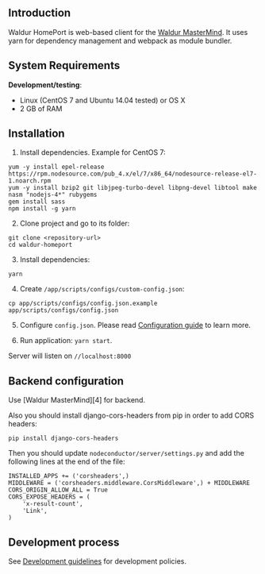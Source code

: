 ## Introduction

Waldur HomePort is web-based client for the [Waldur MasterMind][1].
It uses yarn for dependency management and webpack as module bundler.

## System Requirements

__Development/testing__:

- Linux (CentOS 7 and Ubuntu 14.04 tested) or OS X
- 2 GB of RAM

## Installation


1. Install dependencies. Example for CentOS 7:
```
yum -y install epel-release https://rpm.nodesource.com/pub_4.x/el/7/x86_64/nodesource-release-el7-1.noarch.rpm
yum -y install bzip2 git libjpeg-turbo-devel libpng-devel libtool make nasm "nodejs-4*" rubygems
gem install sass
npm install -g yarn
```

2. Clone project and go to its folder:
```
git clone <repository-url>
cd waldur-homeport
```

3. Install dependencies:
```
yarn
```

4. Create `/app/scripts/configs/custom-config.json`:
```
cp app/scripts/configs/config.json.example app/scripts/configs/config.json
```

5. Configure `config.json`. Please read [Configuration guide](docs/config.md) to learn more.

6. Run application: `yarn start`.

Server will listen on `//localhost:8000`

## Backend configuration

Use [Waldur MasterMind][4] for backend.

Also you should install django-cors-headers from pip in order to add CORS headers:

```
pip install django-cors-headers
```

Then you should update `nodeconductor/server/settings.py` and add the following 
lines at the end of the file:

```
INSTALLED_APPS += ('corsheaders',)
MIDDLEWARE = ('corsheaders.middleware.CorsMiddleware',) + MIDDLEWARE
CORS_ORIGIN_ALLOW_ALL = True
CORS_EXPOSE_HEADERS = (
    'x-result-count',
    'Link',
)
```

## Development process

See [Development guidelines](docs/development_guideline.md) for development policies.

[1]: https://github.com/opennode/nodeconductor-assembly-waldur
